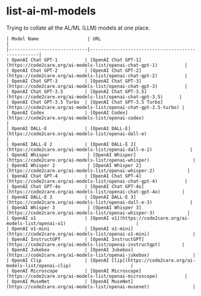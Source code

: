 # list-ai-ml-models
Trying to collate all the AL/ML (LLM) models at one place.

    | Model Name                  | URL                                               |
    |-----------------------------|---------------------------------------------------|
    | OpenAI Chat GPT-1          | [OpenAI Chat GPT-1](https://code2care.org/ai-models-list/openai-chat-gpt-1)          |
    | OpenAI Chat GPT-2          | [OpenAI Chat GPT-2](https://code2care.org/ai-models-list/openai-chat-gpt-2)          |
    | OpenAI Chat GPT-3          | [OpenAI Chat GPT-3](https://code2care.org/ai-models-list/openai-chat-gpt-3)          |
    | OpenAI Chat GPT-3.5        | [OpenAI Chat GPT-3.5](https://code2care.org/ai-models-list/openai-chat-gpt-3.5)      |
    | OpenAI Chat GPT-3.5 Turbo  | [OpenAI Chat GPT-3.5 Turbo](https://code2care.org/ai-models-list/openai-chat-gpt-3.5-turbo) |
    | OpenAI Codex               | [OpenAI Codex](https://code2care.org/ai-models-list/openai-codex)                    |
    | OpenAI DALL-E              | [OpenAI DALL-E](https://code2care.org/ai-models-list/openai-dall-e)                  |
    | OpenAI DALL-E 2            | [OpenAI DALL-E 2](https://code2care.org/ai-models-list/openai-dall-e-2)              |
    | OpenAI Whisper              | [OpenAI Whisper](https://code2care.org/ai-models-list/openai-whisper)                |
    | OpenAI Whisper 2            | [OpenAI Whisper 2](https://code2care.org/ai-models-list/openai-whisper-2)            |
    | OpenAI Chat GPT-4          | [OpenAI Chat GPT-4](https://code2care.org/ai-models-list/openai-chat-gpt-4)          |
    | OpenAI Chat GPT-4o         | [OpenAI Chat GPT-4o](https://code2care.org/ai-models-list/openai-chat-gpt-4o)        |
    | OpenAI DALL-E 3            | [OpenAI DALL-E 3](https://code2care.org/ai-models-list/openai-dall-e-3)              |
    | OpenAI Whisper 3            | [OpenAI Whisper 3](https://code2care.org/ai-models-list/openai-whisper-3)            |
    | OpenAI o1                  | [OpenAI o1](https://code2care.org/ai-models-list/openai-o1)                          |
    | OpenAI o1-mini             | [OpenAI o1-mini](https://code2care.org/ai-models-list/openai-o1-mini)                |
    | OpenAI InstructGPT         | [OpenAI InstructGPT](https://code2care.org/ai-models-list/openai-instructgpt)        |
    | OpenAI Jukebox             | [OpenAI Jukebox](https://code2care.org/ai-models-list/openai-jukebox)                |
    | OpenAI Clip                | [OpenAI Clip](https://code2care.org/ai-models-list/openai-clip)                      |
    | OpenAI Microscope          | [OpenAI Microscope](https://code2care.org/ai-models-list/openai-microscope)          |
    | OpenAI MuseNet             | [OpenAI MuseNet](https://code2care.org/ai-models-list/openai-musenet)                |
